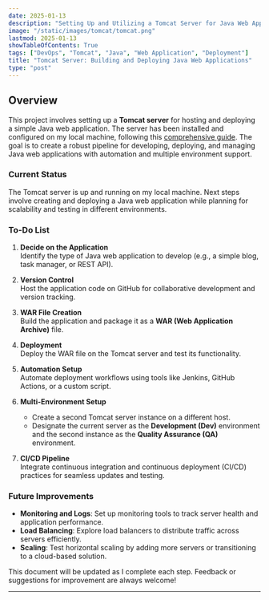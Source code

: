```yaml
---
date: 2025-01-13
description: "Setting Up and Utilizing a Tomcat Server for Java Web Application Development and Deployment"
image: "/static/images/tomcat/tomcat.png"
lastmod: 2025-01-13
showTableOfContents: True
tags: ["DevOps", "Tomcat", "Java", "Web Application", "Deployment"]
title: "Tomcat Server: Building and Deploying Java Web Applications"
type: "post"
---
```


## Overview

This project involves setting up a **Tomcat server** for hosting and deploying a simple Java web application. The server has been installed and configured on my local machine, following this [comprehensive guide](https://www.atlantic.net/dedicated-server-hosting/how-to-install-tomcat-on-arch-linux/). The goal is to create a robust pipeline for developing, deploying, and managing Java web applications with automation and multiple environment support.

### Current Status

The Tomcat server is up and running on my local machine. Next steps involve creating and deploying a Java web application while planning for scalability and testing in different environments.

### To-Do List

1. **Decide on the Application**  
   Identify the type of Java web application to develop (e.g., a simple blog, task manager, or REST API).

2. **Version Control**  
   Host the application code on GitHub for collaborative development and version tracking.

3. **WAR File Creation**  
   Build the application and package it as a **WAR (Web Application Archive)** file.

4. **Deployment**  
   Deploy the WAR file on the Tomcat server and test its functionality.

5. **Automation Setup**  
   Automate deployment workflows using tools like Jenkins, GitHub Actions, or a custom script.

6. **Multi-Environment Setup**  
   - Create a second Tomcat server instance on a different host.
   - Designate the current server as the **Development (Dev)** environment and the second instance as the **Quality Assurance (QA)** environment.

7. **CI/CD Pipeline**  
   Integrate continuous integration and continuous deployment (CI/CD) practices for seamless updates and testing.

### Future Improvements

- **Monitoring and Logs**: Set up monitoring tools to track server health and application performance.
- **Load Balancing**: Explore load balancers to distribute traffic across servers efficiently.
- **Scaling**: Test horizontal scaling by adding more servers or transitioning to a cloud-based solution.

This document will be updated as I complete each step. Feedback or suggestions for improvement are always welcome!

---
